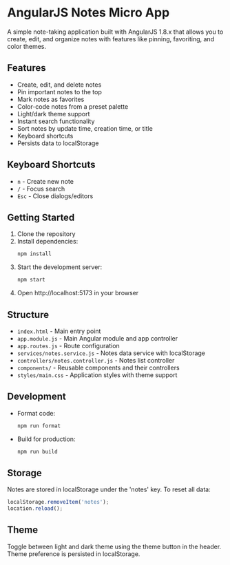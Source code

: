 # AngularJS Notes Micro App

A simple note-taking application built with AngularJS 1.8.x that allows you to create, edit, and organize notes with features like pinning, favoriting, and color themes.

## Features

- Create, edit, and delete notes
- Pin important notes to the top
- Mark notes as favorites
- Color-code notes from a preset palette
- Light/dark theme support
- Instant search functionality
- Sort notes by update time, creation time, or title
- Keyboard shortcuts
- Persists data to localStorage

## Keyboard Shortcuts

- `n` - Create new note
- `/` - Focus search
- `Esc` - Close dialogs/editors

## Getting Started

1. Clone the repository
2. Install dependencies:
   ```bash
   npm install
   ```
3. Start the development server:
   ```bash
   npm start
   ```
4. Open http://localhost:5173 in your browser

## Structure

- `index.html` - Main entry point
- `app.module.js` - Main Angular module and app controller
- `app.routes.js` - Route configuration
- `services/notes.service.js` - Notes data service with localStorage
- `controllers/notes.controller.js` - Notes list controller
- `components/` - Reusable components and their controllers
- `styles/main.css` - Application styles with theme support

## Development

- Format code:
  ```bash
  npm run format
  ```

- Build for production:
  ```bash
  npm run build
  ```

## Storage

Notes are stored in localStorage under the 'notes' key. To reset all data:

```javascript
localStorage.removeItem('notes');
location.reload();
```

## Theme

Toggle between light and dark theme using the theme button in the header. Theme preference is persisted in localStorage.